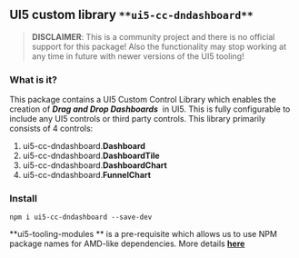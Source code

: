 ## **UI5 custom library** `**ui5-cc-dndashboard**`

> **DISCLAIMER**: This is a community project and there is no official support for this package! Also the functionality may stop working at any time in future with newer versions of the UI5 tooling!

### **What is it?**

This package contains a UI5 Custom Control Library which enables the creation of _**Drag and Drop Dashboards**_  in UI5. This is fully configurable to include any UI5 controls or third party controls. This library primarily consists of 4 controls:

1.  ui5-cc-dndashboard.**Dashboard** 
2.  ui5-cc-dndashboard.**DashboardTile**
3.  ui5-cc-dndashboard.**DashboardChart**
4.  ui5-cc-dndashboard.**FunnelChart**

### **Install**

```plaintext
npm i ui5-cc-dndashboard --save-dev
```

**ui5-tooling-modules ** is a pre-requisite which allows us to use NPM package names for AMD-like dependencies. More details [**here**](https://www.npmjs.com/package/ui5-tooling-modules)